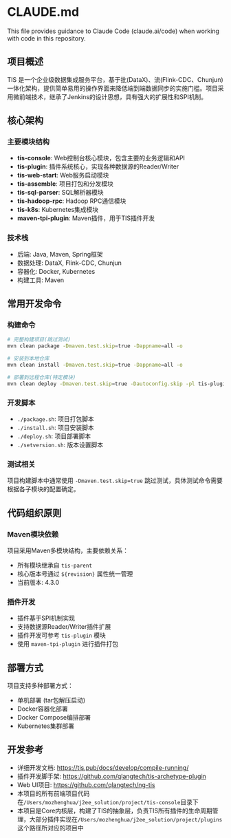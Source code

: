 # CLAUDE.md

This file provides guidance to Claude Code (claude.ai/code) when working with code in this repository.

## 项目概述

TIS 是一个企业级数据集成服务平台，基于批(DataX)、流(Flink-CDC、Chunjun)一体化架构，提供简单易用的操作界面来降低端到端数据同步的实施门槛。项目采用微前端技术，继承了Jenkins的设计思想，具有强大的扩展性和SPI机制。

## 核心架构

### 主要模块结构
- **tis-console**: Web控制台核心模块，包含主要的业务逻辑和API
- **tis-plugin**: 插件系统核心，实现各种数据源的Reader/Writer
- **tis-web-start**: Web服务启动模块
- **tis-assemble**: 项目打包和分发模块
- **tis-sql-parser**: SQL解析器模块
- **tis-hadoop-rpc**: Hadoop RPC通信模块
- **tis-k8s**: Kubernetes集成模块
- **maven-tpi-plugin**: Maven插件，用于TIS插件开发

### 技术栈
- 后端: Java, Maven, Spring框架
- 数据处理: DataX, Flink-CDC, Chunjun
- 容器化: Docker, Kubernetes
- 构建工具: Maven

## 常用开发命令

### 构建命令
```bash
# 完整构建项目(跳过测试)
mvn clean package -Dmaven.test.skip=true -Dappname=all -o

# 安装到本地仓库
mvn clean install -Dmaven.test.skip=true -Dappname=all -o

# 部署到远程仓库(特定模块)
mvn clean deploy -Dmaven.test.skip=true -Dautoconfig.skip -pl tis-plugin,maven-tpi-plugin,tis-sql-parser,tis-web-start,tis-logback-flume-parent -am -Ptis-repo
```

### 开发脚本
- `./package.sh`: 项目打包脚本
- `./install.sh`: 项目安装脚本  
- `./deploy.sh`: 项目部署脚本
- `./setversion.sh`: 版本设置脚本

### 测试相关
项目构建脚本中通常使用 `-Dmaven.test.skip=true` 跳过测试，具体测试命令需要根据各子模块的配置确定。

## 代码组织原则

### Maven模块依赖
项目采用Maven多模块结构，主要依赖关系：
- 所有模块继承自 `tis-parent`
- 核心版本号通过 `${revision}` 属性统一管理
- 当前版本: 4.3.0

### 插件开发
- 插件基于SPI机制实现
- 支持数据源Reader/Writer插件扩展
- 插件开发可参考 `tis-plugin` 模块
- 使用 `maven-tpi-plugin` 进行插件打包

## 部署方式

项目支持多种部署方式：
- 单机部署 (tar包解压启动)
- Docker容器化部署
- Docker Compose编排部署  
- Kubernetes集群部署

## 开发参考

- 详细开发文档: https://tis.pub/docs/develop/compile-running/
- 插件开发脚手架: https://github.com/qlangtech/tis-archetype-plugin
- Web UI项目: https://github.com/qlangtech/ng-tis
- 本项目的所有前端项目代码在`/Users/mozhenghua/j2ee_solution/project/tis-console`目录下
- 本项目是Core内核层，构建了TIS的抽象层，负责TIS所有插件的生命周期管理，大部分插件实现在`/Users/mozhenghua/j2ee_solution/project/plugins`这个路径所对应的项目中